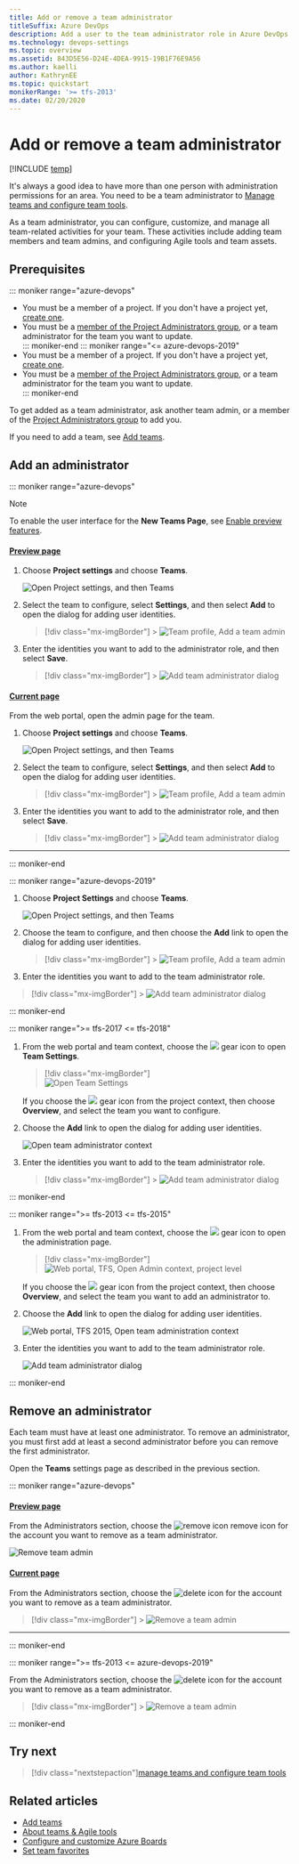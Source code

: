 ```yaml
---
title: Add or remove a team administrator 
titleSuffix: Azure DevOps
description: Add a user to the team administrator role in Azure DevOps  
ms.technology: devops-settings
ms.topic: overview
ms.assetid: 843D5E56-D24E-4DEA-9915-19B1F76E9A56
ms.author: kaelli
author: KathrynEE
ms.topic: quickstart
monikerRange: '>= tfs-2013'
ms.date: 02/20/2020
---
```


# Add or remove a team administrator

[!INCLUDE [temp](../../includes/version-vsts-tfs-all-versions.md)]

<a id="add-team-admin"> </a>

It's always a good idea to have more than one person with administration permissions for an area. You need to be a team administrator to [Manage teams and configure team tools](manage-teams.md).

As a team administrator, you can configure, customize, and manage all team-related activities for your team. These activities include adding team members and team admins, and configuring Agile tools and team assets.

<a name="permissions"></a>

## Prerequisites

::: moniker range="azure-devops"

- You must be a member of a project. If you don't have a project yet, [create one](../projects/create-project.md).
- You must be a [member of the Project Administrators group](../security/set-project-collection-level-permissions.md), or a team administrator for the team you want to update.  
  ::: moniker-end
  ::: moniker range="<= azure-devops-2019"
- You must be a member of a project. If you don't have a project yet, [create one](../projects/create-project.md).
- You must be a [member of the Project Administrators group](../security/set-project-collection-level-permissions.md), or a team administrator for the team you want to update.  
  ::: moniker-end

To get added as a team administrator, ask another team admin, or a member of the [Project Administrators group](../security/set-project-collection-level-permissions.md) to add you.

If you need to add a team, see [Add teams](add-teams.md).

<a id="open-admin-context"> </a>

## Add an administrator

::: moniker range="azure-devops"

> [!NOTE]  
> To enable the user interface for the **New Teams Page**, see [Enable preview features](../../project/navigation/preview-features.md).

#### [Preview page](#tab/preview-page)

1. Choose **Project settings** and choose **Teams**.

   ![Open Project settings, and then Teams](media/shared/open-project-settings-teams-preview.png)

2. Select the team to configure, select **Settings**, and then select **Add** to open the dialog for adding user identities.

   > [!div class="mx-imgBorder"] > ![Team profile, Add a team admin](media/add-team-admin/settings-add-team-administrator-preview.png)

3. Enter the identities you want to add to the administrator role, and then select **Save**.

   > [!div class="mx-imgBorder"] > ![Add team administrator dialog](media/add-team-admin/add-team-administrator-dialog-preview.png)

#### [Current page](#tab/current-page)

From the web portal, open the admin page for the team.

1. Choose **Project settings** and choose **Teams**.

   ![Open Project settings, and then Teams](media/shared/open-project-settings-team-new-nav.png)

2. Select the team to configure, select **Settings**, and then select **Add** to open the dialog for adding user identities.

   > [!div class="mx-imgBorder"] > ![Team profile, Add a team admin](media/add-team-admin/settings-add-team-administrator.png)

3. Enter the identities you want to add to the administrator role, and then select **Save**.

   > [!div class="mx-imgBorder"] > ![Add team administrator dialog](media/add-team-admin/add-administrators-dialog.png)

---

::: moniker-end

::: moniker range="azure-devops-2019"

1. Choose **Project Settings** and choose **Teams**.

   ![Open Project settings, and then Teams](media/shared/open-project-settings-team-new-nav.png)

2. Choose the team to configure, and then choose the **Add** link to open the dialog for adding user identities.

   > [!div class="mx-imgBorder"] > ![Team profile, Add a team admin](media/add-team-admin/team-profile-choose-add-admin.png)

3. Enter the identities you want to add to the team administrator role.

> [!div class="mx-imgBorder"] > ![Add team administrator dialog](media/add-team-admin/add-team-admin-dialog.png)

::: moniker-end

::: moniker range=">= tfs-2017 <= tfs-2018"

1. From the web portal and team context, choose the ![ ](../../media/icons/gear_icon.png) gear icon to open **Team Settings**.

   > [!div class="mx-imgBorder"]  
   > ![Open Team Settings](media/add-team-admin/open-team-settings-horz.png)

   If you choose the ![ ](../../media/icons/gear_icon.png) gear icon from the project context, then choose **Overview**, and select the team you want to configure.

2. Choose the **Add** link to open the dialog for adding user identities.

   ![Open team administrator context](media/add-team/admin-link.png)

3. Enter the identities you want to add to the team administrator role.

   > [!div class="mx-imgBorder"] > ![Add team administrator dialog](media/add-team-admin/add-team-admin-dialog.png)

::: moniker-end

::: moniker range=">= tfs-2013 <= tfs-2015"

1. From the web portal and team context, choose the ![ ](../../media/icons/gear_icon.png) gear icon to open the administration page.

   > [!div class="mx-imgBorder"]  
   > ![Web portal, TFS, Open Admin context, project level](../../media/settings/open-admin-page-tfs2015.png)

   If you choose the ![ ](../../media/icons/gear_icon.png) gear icon from the project context, then choose **Overview**, and select the team you want to add an administrator to.

2. Choose the **Add** link to open the dialog for adding user identities.

   ![Web portal, TFS 2015, Open team administration context](media/add-team/add-account-as-team-admin.png)

3. Enter the identities you want to add to the team administrator role.

   ![Add team administrator dialog](media/add-team/team-admin-dialog.png)

::: moniker-end

<a id="remove-admin"> </a>

## Remove an administrator

Each team must have at least one administrator. To remove an administrator, you must first add at least a second administrator before you can remove the first administrator.

Open the **Teams** settings page as described in the previous section.

::: moniker range="azure-devops"

#### [Preview page](#tab/preview-page)

From the Administrators section, choose the ![remove icon](../../media/icons/remove-icon.png) remove icon for the account you want to remove as a team administrator.

![Remove team admin](media/add-team-admin/remove-admin-new-ui-page.png)

#### [Current page](#tab/current-page)

From the Administrators section, choose the ![delete icon](../../media/icons/delete-icon.png) for the account you want to remove as a team administrator.

> [!div class="mx-imgBorder"] > ![Remove a team admin](media/add-team-admin/remove-admin-prev-ui.png)

---

::: moniker-end

::: moniker range=">= tfs-2013 <= azure-devops-2019"

From the Administrators section, choose the ![delete icon](../../media/icons/delete-icon.png) for the account you want to remove as a team administrator.

> [!div class="mx-imgBorder"] > ![Remove a team admin](media/add-team-admin/remove-admin-prev-ui.png)

::: moniker-end

## Try next

> [!div class="nextstepaction"][manage teams and configure team tools](manage-teams.md)

## Related articles

- [Add teams](add-teams.md)
- [About teams & Agile tools](../../organizations/settings/about-teams-and-settings.md)
- [Configure and customize Azure Boards](../../boards/configure-customize.md)
- [Set team favorites](../../project/navigation/set-favorites.md)
